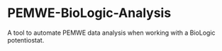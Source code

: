 # PEMWE-BioLogic-Analysis
A tool to automate PEMWE data analysis when working with a BioLogic potentiostat.
